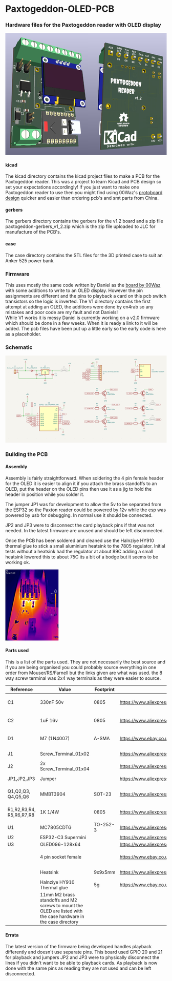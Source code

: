 # Paxtogeddon-OLED-PCB
### Hardware files for the Paxtogeddon reader with OLED display

![](Images/pcb-fb-combined.png)

#### kicad

The kicad directory contains the kicad project files to make a PCB for the Paxtogeddon reader. This was a project to learn Kicad and PCB design so set your expectations accordingly! If you just want to make one Paxtogeddon reader to use then you might find using 00Waz's [protoboard design](https://github.com/00Waz/Paxtogeddon-Reader) quicker and easier than ordering pcb's and smt parts from China.

#### gerbers

The gerbers directory contains the gerbers for the v1.2 board and a zip file paxtogeddon-gerbers_v1_2.zip which is the zip file uploaded to JLC for manufacture of the PCB's. 

#### case

The case directory contains the STL files for the 3D printed case to suit an Anker 525 power bank.

### Firmware

This uses mostly the same code written by Daniel as the [board by 00Waz](https://github.com/00Waz/Paxtogeddon-Reader) with some additions to write to an OLED display. However the pin assignments are different and the pins to playback a card on this pcb switch transistors so the logic is inverted. The V1 directory contains the first attempt at adding an OLED, the additions were done by en4rab so any mistakes and poor code are my fault and not Daniels!  
While V1 works it is messy Daniel is currently working on a v2.0 firmware which should be done in a few weeks. When it is ready a link to it will be added. The pcb files have been put up a little early so the early code is here as a placeholder. 

### Schematic

![](Images/schematic.png)

### Building the PCB
#### Assembly

Assembly is fairly straightforward. When soldering the 4 pin female header for the OLED it is easier to align it if you attach the brass standoffs to an OLED, put the header on the OLED pins then use it as a jig to hold the header in position while you solder it.

The jumper JP1 was for development to allow the 5v to be separated from the ESP32 so the Paxton reader could be powered by 12v while the esp was powered by usb for debugging. In normal use it should be connected.

JP2 and JP3 were to disconnect the card playback pins if that was not needed. In the latest firmware are unused and should be left disconnected.

Once the PCB has been soldered and cleaned use the Halnziye HY910 thermal glue to stick a small aluminium heatsink to the 7805 regulator. Initial tests without a heatsink had the regulator at about 89C adding a small heatsink lowered this to about 75C its a bit of a bodge but it seems to be working ok.

<img src="Images/heatsink.jpg" width="33%;" />

#### Parts used 

This is a list of the parts used. They are not necessarily the best source and if you are being organised you could probably source everything in one order from Mouser/RS/Farnell but the links given are what was used. the 8 way screw terminal was 2x4 way terminals as they were easier to source.

| Reference                     | Value                                                        | Footprint | Link                                                  | Price           |
| ----------------------------- | ------------------------------------------------------------ | --------- | ----------------------------------------------------- | --------------- |
| C1                            | 330nF 50v                                                    | 0805      | https://www.aliexpress.com/item/1005008635911110.html | £12.59 per 2000 |
| C2                            | 1uF 16v                                                      | 0805      | https://www.aliexpress.com/item/33052613891.html      | £0.88 per 100   |
| D1                            | M7 (1N4007)                                                  | A-SMA     | https://www.ebay.co.uk/itm/374441259098               | £4.66 per 100   |
| J1                            | Screw_Terminal_01x02                                         |           | https://www.aliexpress.com/item/1005003556955422.html | £4 per 50       |
| J2                            | 2x Screw_Terminal_01x04                                      |           | https://www.aliexpress.com/item/1005003556955422.html | £7.55 per 50    |
| JP1,JP2,JP3                   | Jumper                                                       |           | https://www.aliexpress.com/item/32853010777.html      | £0.41 per 50    |
| Q1,Q2,Q3,<br />Q4,Q5,Q6       | MMBT3904                                                     | SOT-23    | https://www.aliexpress.com/item/1005006991695298.html | £6.69 per 3000  |
| R1,R2,R3,R4,<br />R5,R6,R7,R8 | 1K 1/4W                                                      | 0805      | https://www.aliexpress.com/item/1005006786740896.html | £5.80 per 5000  |
| U1                            | MC7805CDTG                                                   | TO-252-3  | https://www.aliexpress.com/item/1005007322548974.html | £1.16 per 5     |
| U2                            | ESP32-C3 Supermini                                           |           | https://www.aliexpress.com/item/1005006056663228.html | £1.89           |
| U3                            | OLED096-128x64                                               |           | https://www.aliexpress.com/item/1005006700885056.html | £1.74           |
|                               | 4 pin socket female                                          |           | https://www.ebay.co.uk/itm/192175350096               | £3.89 per 100   |
|                               | Heatsink                                                     | 9x9x5mm   | https://www.aliexpress.com/item/1005004453446730.html | £4.59 per 50    |
|                               | Halnziye HY910<br />Thermal glue                             | 5g        | https://www.ebay.co.uk/itm/256626403139               | £2.75           |
|                               | 11mm M2 brass standoffs and M2 screws to mount the OLED are listed with the case hardware in the case directory |           |                                                       |                 |



#### Errata

The latest version of the firmware being developed handles playback differently and doesn't use separate pins. This board used GPIO 20 and 21 for playback and jumpers JP2 and JP3 were to physically disconnect the lines if you didn't want to be able to playback cards. As playback is now done with the same pins as reading they are not used and can be left disconnected.  
